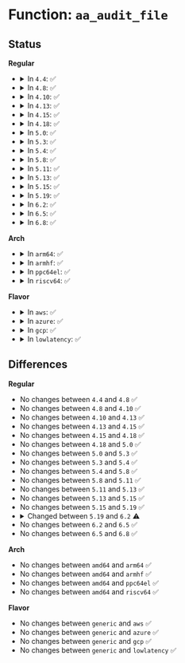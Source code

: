 # Function: <code>aa_audit_file</code>

## Status
<b>Regular</b>
<ul>
<li>
<details>
<summary>In <code>4.4</code>: ✅</summary>

```c
int aa_audit_file(struct aa_profile *profile, struct aa_perms *perms, const char *op, u32 request, const char *name, const char *target, struct aa_label *tlabel, kuid_t ouid, const char *info, int error);
```

**Collision:** Unique Global

**Inline:** No

**Transformation:** False

**Instances:**

```
In security/apparmor/file.c (ffffffff81387bd0)
Location: security/apparmor/file.c:103
Inline: False
Direct callers:
  - security/apparmor/domain.c:profile_onexec
  - security/apparmor/domain.c:build_change_hat
  - security/apparmor/domain.c:build_change_hat
  - security/apparmor/domain.c:change_hat
  - security/apparmor/domain.c:profile_transition
  - security/apparmor/domain.c:profile_transition
  - security/apparmor/domain.c:profile_transition
  - security/apparmor/domain.c:handle_onexec
  - security/apparmor/domain.c:apparmor_bprm_set_creds
  - security/apparmor/domain.c:aa_change_hat
  - security/apparmor/domain.c:aa_change_profile
  - security/apparmor/domain.c:aa_change_profile
  - security/apparmor/file.c:path_name
  - security/apparmor/file.c:profile_path_link
  - security/apparmor/af_unix.c:aa_unix_peer_perm
  - security/apparmor/af_unix.c:aa_unix_peer_perm
  - security/apparmor/af_unix.c:aa_unix_file_perm
  - security/apparmor/af_unix.c:aa_unix_file_perm
```
**Symbols:**

```
ffffffff81387bd0-ffffffff81387d4f: aa_audit_file (STB_GLOBAL)
```
</details>
</li>
<li>
<details>
<summary>In <code>4.8</code>: ✅</summary>

```c
int aa_audit_file(struct aa_profile *profile, struct aa_perms *perms, const char *op, u32 request, const char *name, const char *target, struct aa_label *tlabel, kuid_t ouid, const char *info, int error);
```

**Collision:** Unique Global

**Inline:** No

**Transformation:** False

**Instances:**

```
In security/apparmor/file.c (ffffffff813c26a0)
Location: security/apparmor/file.c:103
Inline: False
Direct callers:
  - security/apparmor/domain.c:aa_change_profile
  - security/apparmor/domain.c:aa_change_profile
  - security/apparmor/domain.c:aa_change_hat
  - security/apparmor/domain.c:build_change_hat
  - security/apparmor/domain.c:build_change_hat
  - security/apparmor/domain.c:apparmor_bprm_set_creds
  - security/apparmor/domain.c:handle_onexec
  - security/apparmor/domain.c:profile_onexec
  - security/apparmor/domain.c:profile_transition
  - security/apparmor/file.c:profile_path_link
  - security/apparmor/file.c:path_name
  - security/apparmor/af_unix.c:aa_unix_file_perm
  - security/apparmor/af_unix.c:aa_unix_file_perm
  - security/apparmor/af_unix.c:aa_unix_peer_perm
  - security/apparmor/af_unix.c:aa_unix_peer_perm
```
**Symbols:**

```
ffffffff813c26a0-ffffffff813c281c: aa_audit_file (STB_GLOBAL)
```
</details>
</li>
<li>
<details>
<summary>In <code>4.10</code>: ✅</summary>

```c
int aa_audit_file(struct aa_profile *profile, struct aa_perms *perms, const char *op, u32 request, const char *name, const char *target, struct aa_label *tlabel, kuid_t ouid, const char *info, int error);
```

**Collision:** Unique Global

**Inline:** No

**Transformation:** False

**Instances:**

```
In security/apparmor/file.c (ffffffff813d9b40)
Location: security/apparmor/file.c:103
Inline: False
Direct callers:
  - security/apparmor/domain.c:aa_change_profile
  - security/apparmor/domain.c:aa_change_profile
  - security/apparmor/domain.c:aa_change_hat
  - security/apparmor/domain.c:build_change_hat
  - security/apparmor/domain.c:build_change_hat
  - security/apparmor/domain.c:apparmor_bprm_set_creds
  - security/apparmor/domain.c:handle_onexec
  - security/apparmor/domain.c:profile_onexec
  - security/apparmor/domain.c:profile_transition
  - security/apparmor/domain.c:profile_transition
  - security/apparmor/domain.c:profile_transition
  - security/apparmor/file.c:profile_path_link
  - security/apparmor/file.c:path_name
  - security/apparmor/af_unix.c:aa_unix_file_perm
  - security/apparmor/af_unix.c:aa_unix_file_perm
  - security/apparmor/af_unix.c:aa_unix_peer_perm
  - security/apparmor/af_unix.c:aa_unix_peer_perm
```
**Symbols:**

```
ffffffff813d9b40-ffffffff813d9cbc: aa_audit_file (STB_GLOBAL)
```
</details>
</li>
<li>
<details>
<summary>In <code>4.13</code>: ✅</summary>

```c
int aa_audit_file(struct aa_profile *profile, struct aa_perms *perms, const char *op, u32 request, const char *name, const char *target, struct aa_label *tlabel, kuid_t ouid, const char *info, int error);
```

**Collision:** Unique Global

**Inline:** No

**Transformation:** False

**Instances:**

```
In security/apparmor/file.c (ffffffff813ead10)
Location: security/apparmor/file.c:105
Inline: False
Direct callers:
  - security/apparmor/domain.c:aa_change_profile
  - security/apparmor/domain.c:aa_change_profile
  - security/apparmor/domain.c:aa_change_hat
  - security/apparmor/domain.c:build_change_hat
  - security/apparmor/domain.c:build_change_hat
  - security/apparmor/domain.c:apparmor_bprm_set_creds
  - security/apparmor/domain.c:handle_onexec
  - security/apparmor/domain.c:profile_onexec
  - security/apparmor/domain.c:profile_transition
  - security/apparmor/domain.c:profile_transition
  - security/apparmor/file.c:profile_path_link
  - security/apparmor/file.c:path_name
  - security/apparmor/af_unix.c:aa_unix_file_perm
  - security/apparmor/af_unix.c:aa_unix_file_perm
```
**Symbols:**

```
ffffffff813ead10-ffffffff813eae75: aa_audit_file (STB_GLOBAL)
```
</details>
</li>
<li>
<details>
<summary>In <code>4.15</code>: ✅</summary>

```c
int aa_audit_file(struct aa_profile *profile, struct aa_perms *perms, const char *op, u32 request, const char *name, const char *target, struct aa_label *tlabel, kuid_t ouid, const char *info, int error);
```

**Collision:** Unique Global

**Inline:** No

**Transformation:** False

**Instances:**

```
In security/apparmor/file.c (ffffffff81412650)
Location: security/apparmor/file.c:105
Inline: False
Direct callers:
  - security/apparmor/domain.c:aa_change_profile
  - security/apparmor/domain.c:aa_change_profile
  - security/apparmor/domain.c:aa_change_hat
  - security/apparmor/domain.c:build_change_hat
  - security/apparmor/domain.c:build_change_hat
  - security/apparmor/domain.c:apparmor_bprm_set_creds
  - security/apparmor/domain.c:handle_onexec
  - security/apparmor/domain.c:profile_onexec
  - security/apparmor/domain.c:profile_transition
  - security/apparmor/domain.c:profile_transition
  - security/apparmor/file.c:profile_path_link
  - security/apparmor/file.c:path_name
  - security/apparmor/af_unix.c:aa_unix_file_perm
  - security/apparmor/af_unix.c:aa_unix_file_perm
```
**Symbols:**

```
ffffffff81412650-ffffffff814127b5: aa_audit_file (STB_GLOBAL)
```
</details>
</li>
<li>
<details>
<summary>In <code>4.18</code>: ✅</summary>

```c
int aa_audit_file(struct aa_profile *profile, struct aa_perms *perms, const char *op, u32 request, const char *name, const char *target, struct aa_label *tlabel, kuid_t ouid, const char *info, int error);
```

**Collision:** Unique Global

**Inline:** No

**Transformation:** False

**Instances:**

```
In security/apparmor/file.c (ffffffff814449f0)
Location: security/apparmor/file.c:105
Inline: False
Direct callers:
  - security/apparmor/domain.c:aa_change_profile
  - security/apparmor/domain.c:aa_change_profile
  - security/apparmor/domain.c:aa_change_hat
  - security/apparmor/domain.c:build_change_hat
  - security/apparmor/domain.c:build_change_hat
  - security/apparmor/domain.c:apparmor_bprm_set_creds
  - security/apparmor/domain.c:handle_onexec
  - security/apparmor/domain.c:profile_onexec
  - security/apparmor/domain.c:profile_transition
  - security/apparmor/file.c:profile_path_link
  - security/apparmor/af_unix.c:aa_unix_file_perm
  - security/apparmor/af_unix.c:aa_unix_file_perm
  - security/apparmor/af_unix.c:aa_unix_peer_perm
  - security/apparmor/af_unix.c:aa_unix_peer_perm
```
**Symbols:**

```
ffffffff814449f0-ffffffff81444b57: aa_audit_file (STB_GLOBAL)
```
</details>
</li>
<li>
<details>
<summary>In <code>5.0</code>: ✅</summary>

```c
int aa_audit_file(struct aa_profile *profile, struct aa_perms *perms, const char *op, u32 request, const char *name, const char *target, struct aa_label *tlabel, kuid_t ouid, const char *info, int error);
```

**Collision:** Unique Global

**Inline:** No

**Transformation:** False

**Instances:**

```
In security/apparmor/file.c (ffffffff814618d0)
Location: security/apparmor/file.c:106
Inline: False
Direct callers:
  - security/apparmor/domain.c:aa_change_profile
  - security/apparmor/domain.c:aa_change_profile
  - security/apparmor/domain.c:aa_change_hat
  - security/apparmor/domain.c:build_change_hat
  - security/apparmor/domain.c:build_change_hat
  - security/apparmor/domain.c:apparmor_bprm_set_creds
  - security/apparmor/domain.c:handle_onexec
  - security/apparmor/domain.c:profile_onexec
  - security/apparmor/domain.c:profile_transition
  - security/apparmor/file.c:profile_path_link
  - security/apparmor/af_unix.c:aa_unix_file_perm
  - security/apparmor/af_unix.c:aa_unix_file_perm
  - security/apparmor/af_unix.c:aa_unix_peer_perm
  - security/apparmor/af_unix.c:aa_unix_peer_perm
```
**Symbols:**

```
ffffffff814618d0-ffffffff81461a37: aa_audit_file (STB_GLOBAL)
```
</details>
</li>
<li>
<details>
<summary>In <code>5.3</code>: ✅</summary>

```c
int aa_audit_file(struct aa_profile *profile, struct aa_perms *perms, const char *op, u32 request, const char *name, const char *target, struct aa_label *tlabel, kuid_t ouid, const char *info, int error);
```

**Collision:** Unique Global

**Inline:** No

**Transformation:** False

**Instances:**

```
In security/apparmor/file.c (ffffffff8148eba0)
Location: security/apparmor/file.c:102
Inline: False
Direct callers:
  - security/apparmor/domain.c:aa_change_profile
  - security/apparmor/domain.c:aa_change_profile
  - security/apparmor/domain.c:aa_change_hat
  - security/apparmor/domain.c:build_change_hat
  - security/apparmor/domain.c:build_change_hat
  - security/apparmor/domain.c:apparmor_bprm_set_creds
  - security/apparmor/domain.c:handle_onexec
  - security/apparmor/domain.c:profile_onexec
  - security/apparmor/domain.c:profile_transition
  - security/apparmor/file.c:profile_path_link
  - security/apparmor/af_unix.c:aa_unix_file_perm
  - security/apparmor/af_unix.c:aa_unix_file_perm
  - security/apparmor/af_unix.c:aa_unix_peer_perm
  - security/apparmor/af_unix.c:aa_unix_peer_perm
```
**Symbols:**

```
ffffffff8148eba0-ffffffff8148ecfa: aa_audit_file (STB_GLOBAL)
```
</details>
</li>
<li>
<details>
<summary>In <code>5.4</code>: ✅</summary>

```c
int aa_audit_file(struct aa_profile *profile, struct aa_perms *perms, const char *op, u32 request, const char *name, const char *target, struct aa_label *tlabel, kuid_t ouid, const char *info, int error);
```

**Collision:** Unique Global

**Inline:** No

**Transformation:** False

**Instances:**

```
In security/apparmor/file.c (ffffffff814a8a60)
Location: security/apparmor/file.c:102
Inline: False
Direct callers:
  - security/apparmor/domain.c:aa_change_profile
  - security/apparmor/domain.c:aa_change_profile
  - security/apparmor/domain.c:aa_change_hat
  - security/apparmor/domain.c:build_change_hat
  - security/apparmor/domain.c:build_change_hat
  - security/apparmor/domain.c:apparmor_bprm_set_creds
  - security/apparmor/domain.c:handle_onexec
  - security/apparmor/domain.c:profile_onexec
  - security/apparmor/domain.c:profile_transition
  - security/apparmor/file.c:profile_path_link
  - security/apparmor/af_unix.c:aa_unix_file_perm
  - security/apparmor/af_unix.c:aa_unix_file_perm
  - security/apparmor/af_unix.c:aa_unix_peer_perm
  - security/apparmor/af_unix.c:aa_unix_peer_perm
```
**Symbols:**

```
ffffffff814a8a60-ffffffff814a8bba: aa_audit_file (STB_GLOBAL)
```
</details>
</li>
<li>
<details>
<summary>In <code>5.8</code>: ✅</summary>

```c
int aa_audit_file(struct aa_profile *profile, struct aa_perms *perms, const char *op, u32 request, const char *name, const char *target, struct aa_label *tlabel, kuid_t ouid, const char *info, int error);
```

**Collision:** Unique Global

**Inline:** No

**Transformation:** False

**Instances:**

```
In security/apparmor/file.c (ffffffff81506050)
Location: security/apparmor/file.c:102
Inline: False
Direct callers:
  - security/apparmor/domain.c:aa_change_profile
  - security/apparmor/domain.c:aa_change_profile
  - security/apparmor/domain.c:aa_change_hat
  - security/apparmor/domain.c:build_change_hat
  - security/apparmor/domain.c:build_change_hat
  - security/apparmor/domain.c:apparmor_bprm_creds_for_exec
  - security/apparmor/domain.c:handle_onexec
  - security/apparmor/domain.c:profile_onexec
  - security/apparmor/domain.c:profile_transition
  - security/apparmor/file.c:profile_path_link
  - security/apparmor/file.c:path_name
```
**Symbols:**

```
ffffffff81506050-ffffffff815061ad: aa_audit_file (STB_GLOBAL)
```
</details>
</li>
<li>
<details>
<summary>In <code>5.11</code>: ✅</summary>

```c
int aa_audit_file(struct aa_profile *profile, struct aa_perms *perms, const char *op, u32 request, const char *name, const char *target, struct aa_label *tlabel, kuid_t ouid, const char *info, int error);
```

**Collision:** Unique Global

**Inline:** No

**Transformation:** False

**Instances:**

```
In security/apparmor/file.c (ffffffff81523180)
Location: security/apparmor/file.c:91
Inline: False
Direct callers:
  - security/apparmor/domain.c:aa_change_profile
  - security/apparmor/domain.c:aa_change_profile
  - security/apparmor/domain.c:aa_change_hat
  - security/apparmor/domain.c:build_change_hat
  - security/apparmor/domain.c:build_change_hat
  - security/apparmor/domain.c:apparmor_bprm_creds_for_exec
  - security/apparmor/domain.c:handle_onexec
  - security/apparmor/domain.c:profile_onexec
  - security/apparmor/domain.c:profile_transition
  - security/apparmor/file.c:profile_path_link
  - security/apparmor/file.c:path_name
```
**Symbols:**

```
ffffffff81523180-ffffffff815232db: aa_audit_file (STB_GLOBAL)
```
</details>
</li>
<li>
<details>
<summary>In <code>5.13</code>: ✅</summary>

```c
int aa_audit_file(struct aa_profile *profile, struct aa_perms *perms, const char *op, u32 request, const char *name, const char *target, struct aa_label *tlabel, kuid_t ouid, const char *info, int error);
```

**Collision:** Unique Global

**Inline:** No

**Transformation:** False

**Instances:**

```
In security/apparmor/file.c (ffffffff81529370)
Location: security/apparmor/file.c:93
Inline: False
Direct callers:
  - security/apparmor/domain.c:aa_change_profile
  - security/apparmor/domain.c:aa_change_profile
  - security/apparmor/domain.c:aa_change_hat
  - security/apparmor/domain.c:change_hat
  - security/apparmor/domain.c:build_change_hat
  - security/apparmor/domain.c:build_change_hat
  - security/apparmor/domain.c:apparmor_bprm_creds_for_exec
  - security/apparmor/domain.c:handle_onexec
  - security/apparmor/domain.c:profile_onexec
  - security/apparmor/domain.c:profile_transition
  - security/apparmor/file.c:profile_path_link
  - security/apparmor/file.c:path_name
```
**Symbols:**

```
ffffffff81529370-ffffffff815294cb: aa_audit_file (STB_GLOBAL)
```
</details>
</li>
<li>
<details>
<summary>In <code>5.15</code>: ✅</summary>

```c
int aa_audit_file(struct aa_profile *profile, struct aa_perms *perms, const char *op, u32 request, const char *name, const char *target, struct aa_label *tlabel, kuid_t ouid, const char *info, int error);
```

**Collision:** Unique Global

**Inline:** No

**Transformation:** False

**Instances:**

```
In security/apparmor/file.c (ffffffff81587710)
Location: security/apparmor/file.c:93
Inline: False
Direct callers:
  - security/apparmor/domain.c:aa_change_profile
  - security/apparmor/domain.c:aa_change_profile
  - security/apparmor/domain.c:aa_change_hat
  - security/apparmor/domain.c:change_hat
  - security/apparmor/domain.c:build_change_hat
  - security/apparmor/domain.c:build_change_hat
  - security/apparmor/domain.c:apparmor_bprm_creds_for_exec
  - security/apparmor/domain.c:handle_onexec
  - security/apparmor/domain.c:profile_onexec
  - security/apparmor/domain.c:profile_transition
  - security/apparmor/file.c:profile_path_link
  - security/apparmor/file.c:path_name
```
**Symbols:**

```
ffffffff81587710-ffffffff8158786b: aa_audit_file (STB_GLOBAL)
```
</details>
</li>
<li>
<details>
<summary>In <code>5.19</code>: ✅</summary>

```c
int aa_audit_file(struct aa_profile *profile, struct aa_perms *perms, const char *op, u32 request, const char *name, const char *target, struct aa_label *tlabel, kuid_t ouid, const char *info, int error);
```

**Collision:** Unique Global

**Inline:** No

**Transformation:** False

**Instances:**

```
In security/apparmor/file.c (ffffffff81627e20)
Location: security/apparmor/file.c:94
Inline: False
Direct callers:
  - security/apparmor/domain.c:aa_change_profile
  - security/apparmor/domain.c:aa_change_profile
  - security/apparmor/domain.c:aa_change_hat
  - security/apparmor/domain.c:build_change_hat
  - security/apparmor/domain.c:build_change_hat
  - security/apparmor/domain.c:apparmor_bprm_creds_for_exec
  - security/apparmor/domain.c:handle_onexec
  - security/apparmor/domain.c:profile_onexec
  - security/apparmor/domain.c:profile_transition
  - security/apparmor/domain.c:profile_transition
  - security/apparmor/file.c:profile_path_link
  - security/apparmor/file.c:__aa_path_perm
  - security/apparmor/file.c:path_name
```
**Symbols:**

```
ffffffff81627e20-ffffffff81627fb3: aa_audit_file (STB_GLOBAL)
```
</details>
</li>
<li>
<details>
<summary>In <code>6.2</code>: ✅</summary>

```c
int aa_audit_file(const struct cred *subj_cred, struct aa_profile *profile, struct aa_perms *perms, const char *op, u32 request, const char *name, const char *target, struct aa_label *tlabel, kuid_t ouid, const char *info, int error, bool prompt);
```

**Collision:** Unique Global

**Inline:** No

**Transformation:** False

**Instances:**

```
In security/apparmor/file.c (ffffffff816dc480)
Location: security/apparmor/file.c:201
Inline: False
Direct callers:
  - security/apparmor/domain.c:aa_change_profile
  - security/apparmor/domain.c:aa_change_profile
  - security/apparmor/domain.c:aa_change_hat
  - security/apparmor/domain.c:build_change_hat
  - security/apparmor/domain.c:build_change_hat
  - security/apparmor/domain.c:apparmor_bprm_creds_for_exec
  - security/apparmor/domain.c:profile_onexec
  - security/apparmor/domain.c:profile_transition
  - security/apparmor/domain.c:profile_transition
  - security/apparmor/file.c:profile_path_link
  - security/apparmor/file.c:__aa_path_perm
  - security/apparmor/file.c:path_name
```
**Symbols:**

```
ffffffff816dc480-ffffffff816dc681: aa_audit_file (STB_GLOBAL)
```
</details>
</li>
<li>
<details>
<summary>In <code>6.5</code>: ✅</summary>

```c
int aa_audit_file(const struct cred *subj_cred, struct aa_profile *profile, struct aa_perms *perms, const char *op, u32 request, const char *name, const char *target, struct aa_label *tlabel, kuid_t ouid, const char *info, int error, bool prompt);
```

**Collision:** Unique Global

**Inline:** No

**Transformation:** False

**Instances:**

```
In security/apparmor/file.c (ffffffff817159b0)
Location: security/apparmor/file.c:194
Inline: False
Direct callers:
  - security/apparmor/domain.c:aa_change_profile
  - security/apparmor/domain.c:aa_change_profile
  - security/apparmor/domain.c:aa_change_profile
  - security/apparmor/domain.c:aa_change_hat
  - security/apparmor/domain.c:build_change_hat
  - security/apparmor/domain.c:build_change_hat
  - security/apparmor/domain.c:apparmor_bprm_creds_for_exec
  - security/apparmor/domain.c:handle_onexec
  - security/apparmor/domain.c:profile_onexec
  - security/apparmor/domain.c:profile_transition
  - security/apparmor/domain.c:profile_transition
  - security/apparmor/domain.c:profile_transition
  - security/apparmor/file.c:profile_path_link
  - security/apparmor/file.c:__aa_path_perm
  - security/apparmor/file.c:path_name
```
**Symbols:**

```
ffffffff817159b0-ffffffff81715c91: aa_audit_file (STB_GLOBAL)
```
</details>
</li>
<li>
<details>
<summary>In <code>6.8</code>: ✅</summary>

```c
int aa_audit_file(const struct cred *subj_cred, struct aa_profile *profile, struct aa_perms *perms, const char *op, u32 request, const char *name, const char *target, struct aa_label *tlabel, kuid_t ouid, const char *info, int error, bool prompt);
```

**Collision:** Unique Global

**Inline:** No

**Transformation:** False

**Instances:**

```
In security/apparmor/file.c (ffffffff817544a0)
Location: security/apparmor/file.c:196
Inline: False
Direct callers:
  - security/apparmor/domain.c:aa_change_profile
  - security/apparmor/domain.c:aa_change_profile
  - security/apparmor/domain.c:aa_change_profile
  - security/apparmor/domain.c:aa_change_hat
  - security/apparmor/domain.c:build_change_hat
  - security/apparmor/domain.c:build_change_hat
  - security/apparmor/domain.c:apparmor_bprm_creds_for_exec
  - security/apparmor/domain.c:handle_onexec
  - security/apparmor/domain.c:profile_onexec
  - security/apparmor/domain.c:profile_transition
  - security/apparmor/domain.c:profile_transition
  - security/apparmor/domain.c:profile_transition
  - security/apparmor/file.c:profile_path_link
  - security/apparmor/file.c:__aa_path_perm
  - security/apparmor/file.c:path_name
```
**Symbols:**

```
ffffffff817544a0-ffffffff81754781: aa_audit_file (STB_GLOBAL)
```
</details>
</li>
</ul>
<b>Arch</b>
<ul>
<li>
<details>
<summary>In <code>arm64</code>: ✅</summary>

```c
int aa_audit_file(struct aa_profile *profile, struct aa_perms *perms, const char *op, u32 request, const char *name, const char *target, struct aa_label *tlabel, kuid_t ouid, const char *info, int error);
```

**Collision:** Unique Global

**Inline:** No

**Transformation:** False

**Instances:**

```
In security/apparmor/file.c (ffff80001059f328)
Location: security/apparmor/file.c:102
Inline: False
Direct callers:
  - security/apparmor/domain.c:aa_change_profile
  - security/apparmor/domain.c:aa_change_profile
  - security/apparmor/domain.c:aa_change_hat
  - security/apparmor/domain.c:build_change_hat
  - security/apparmor/domain.c:build_change_hat
  - security/apparmor/domain.c:build_change_hat
  - security/apparmor/domain.c:apparmor_bprm_set_creds
  - security/apparmor/domain.c:handle_onexec
  - security/apparmor/domain.c:profile_transition
  - security/apparmor/domain.c:profile_transition
  - security/apparmor/domain.c:profile_transition
  - security/apparmor/domain.c:profile_transition
  - security/apparmor/file.c:profile_path_link
  - security/apparmor/af_unix.c:aa_unix_file_perm
  - security/apparmor/af_unix.c:aa_unix_file_perm
  - security/apparmor/af_unix.c:aa_unix_peer_perm
  - security/apparmor/af_unix.c:aa_unix_peer_perm
```
**Symbols:**

```
ffff80001059f328-ffff80001059f4d0: aa_audit_file (STB_GLOBAL)
```
</details>
</li>
<li>
<details>
<summary>In <code>armhf</code>: ✅</summary>

```c
int aa_audit_file(struct aa_profile *profile, struct aa_perms *perms, const char *op, u32 request, const char *name, const char *target, struct aa_label *tlabel, kuid_t ouid, const char *info, int error);
```

**Collision:** Unique Global

**Inline:** No

**Transformation:** False

**Instances:**

```
In security/apparmor/file.c (c074ffc8)
Location: security/apparmor/file.c:102
Inline: False
Direct callers:
  - security/apparmor/domain.c:aa_change_profile
  - security/apparmor/domain.c:aa_change_profile
  - security/apparmor/domain.c:aa_change_hat
  - security/apparmor/domain.c:build_change_hat
  - security/apparmor/domain.c:build_change_hat
  - security/apparmor/domain.c:build_change_hat
  - security/apparmor/domain.c:apparmor_bprm_set_creds
  - security/apparmor/domain.c:handle_onexec
  - security/apparmor/domain.c:profile_onexec
  - security/apparmor/domain.c:profile_transition
  - security/apparmor/domain.c:profile_transition
  - security/apparmor/domain.c:profile_transition
  - security/apparmor/domain.c:profile_transition
  - security/apparmor/domain.c:profile_transition
  - security/apparmor/file.c:profile_path_link
  - security/apparmor/file.c:path_name
  - security/apparmor/af_unix.c:aa_unix_file_perm
  - security/apparmor/af_unix.c:aa_unix_file_perm
```
**Symbols:**

```
c074ffc8-c0750190: aa_audit_file (STB_GLOBAL)
```
</details>
</li>
<li>
<details>
<summary>In <code>ppc64el</code>: ✅</summary>

```c
int aa_audit_file(struct aa_profile *profile, struct aa_perms *perms, const char *op, u32 request, const char *name, const char *target, struct aa_label *tlabel, kuid_t ouid, const char *info, int error);
```

**Collision:** Unique Global

**Inline:** No

**Transformation:** False

**Instances:**

```
In security/apparmor/file.c (c0000000007190f0)
Location: security/apparmor/file.c:102
Inline: False
Direct callers:
  - security/apparmor/domain.c:aa_change_profile
  - security/apparmor/domain.c:aa_change_profile
  - security/apparmor/domain.c:aa_change_hat
  - security/apparmor/domain.c:build_change_hat
  - security/apparmor/domain.c:build_change_hat
  - security/apparmor/domain.c:build_change_hat
  - security/apparmor/domain.c:build_change_hat
  - security/apparmor/domain.c:apparmor_bprm_set_creds
  - security/apparmor/domain.c:handle_onexec
  - security/apparmor/domain.c:profile_transition
  - security/apparmor/domain.c:profile_transition
  - security/apparmor/domain.c:profile_transition
  - security/apparmor/domain.c:profile_transition
  - security/apparmor/domain.c:profile_transition
  - security/apparmor/file.c:profile_path_link
  - security/apparmor/af_unix.c:aa_unix_file_perm
  - security/apparmor/af_unix.c:aa_unix_file_perm
  - security/apparmor/af_unix.c:aa_unix_peer_perm
  - security/apparmor/af_unix.c:aa_unix_peer_perm
```
**Symbols:**

```
c0000000007190f0-c000000000719370: aa_audit_file (STB_GLOBAL)
```
</details>
</li>
<li>
<details>
<summary>In <code>riscv64</code>: ✅</summary>

```c
int aa_audit_file(struct aa_profile *profile, struct aa_perms *perms, const char *op, u32 request, const char *name, const char *target, struct aa_label *tlabel, kuid_t ouid, const char *info, int error);
```

**Collision:** Unique Global

**Inline:** No

**Transformation:** False

**Instances:**

```
In security/apparmor/file.c (ffffffe0003ea63c)
Location: security/apparmor/file.c:102
Inline: False
Direct callers:
  - security/apparmor/domain.c:aa_change_profile
  - security/apparmor/domain.c:aa_change_profile
  - security/apparmor/domain.c:aa_change_hat
  - security/apparmor/domain.c:build_change_hat
  - security/apparmor/domain.c:build_change_hat
  - security/apparmor/domain.c:apparmor_bprm_set_creds
  - security/apparmor/domain.c:handle_onexec
  - security/apparmor/domain.c:profile_transition
  - security/apparmor/domain.c:profile_transition
  - security/apparmor/file.c:profile_path_link
  - security/apparmor/af_unix.c:aa_unix_file_perm
  - security/apparmor/af_unix.c:aa_unix_file_perm
```
**Symbols:**

```
ffffffe0003ea63c-ffffffe0003ea794: aa_audit_file (STB_GLOBAL)
```
</details>
</li>
</ul>
<b>Flavor</b>
<ul>
<li>
<details>
<summary>In <code>aws</code>: ✅</summary>

```c
int aa_audit_file(struct aa_profile *profile, struct aa_perms *perms, const char *op, u32 request, const char *name, const char *target, struct aa_label *tlabel, kuid_t ouid, const char *info, int error);
```

**Collision:** Unique Global

**Inline:** No

**Transformation:** False

**Instances:**

```
In security/apparmor/file.c (ffffffff814a1040)
Location: security/apparmor/file.c:102
Inline: False
Direct callers:
  - security/apparmor/domain.c:aa_change_profile
  - security/apparmor/domain.c:aa_change_profile
  - security/apparmor/domain.c:aa_change_hat
  - security/apparmor/domain.c:build_change_hat
  - security/apparmor/domain.c:build_change_hat
  - security/apparmor/domain.c:apparmor_bprm_set_creds
  - security/apparmor/domain.c:handle_onexec
  - security/apparmor/domain.c:profile_onexec
  - security/apparmor/domain.c:profile_transition
  - security/apparmor/file.c:profile_path_link
  - security/apparmor/af_unix.c:aa_unix_file_perm
  - security/apparmor/af_unix.c:aa_unix_file_perm
  - security/apparmor/af_unix.c:aa_unix_peer_perm
  - security/apparmor/af_unix.c:aa_unix_peer_perm
```
**Symbols:**

```
ffffffff814a1040-ffffffff814a119a: aa_audit_file (STB_GLOBAL)
```
</details>
</li>
<li>
<details>
<summary>In <code>azure</code>: ✅</summary>

```c
int aa_audit_file(struct aa_profile *profile, struct aa_perms *perms, const char *op, u32 request, const char *name, const char *target, struct aa_label *tlabel, kuid_t ouid, const char *info, int error);
```

**Collision:** Unique Global

**Inline:** No

**Transformation:** False

**Instances:**

```
In security/apparmor/file.c (ffffffff81491a60)
Location: security/apparmor/file.c:102
Inline: False
Direct callers:
  - security/apparmor/domain.c:aa_change_profile
  - security/apparmor/domain.c:aa_change_profile
  - security/apparmor/domain.c:aa_change_hat
  - security/apparmor/domain.c:build_change_hat
  - security/apparmor/domain.c:build_change_hat
  - security/apparmor/domain.c:apparmor_bprm_set_creds
  - security/apparmor/domain.c:handle_onexec
  - security/apparmor/domain.c:profile_onexec
  - security/apparmor/domain.c:profile_transition
  - security/apparmor/file.c:profile_path_link
  - security/apparmor/af_unix.c:aa_unix_file_perm
  - security/apparmor/af_unix.c:aa_unix_file_perm
  - security/apparmor/af_unix.c:aa_unix_peer_perm
  - security/apparmor/af_unix.c:aa_unix_peer_perm
```
**Symbols:**

```
ffffffff81491a60-ffffffff81491bba: aa_audit_file (STB_GLOBAL)
```
</details>
</li>
<li>
<details>
<summary>In <code>gcp</code>: ✅</summary>

```c
int aa_audit_file(struct aa_profile *profile, struct aa_perms *perms, const char *op, u32 request, const char *name, const char *target, struct aa_label *tlabel, kuid_t ouid, const char *info, int error);
```

**Collision:** Unique Global

**Inline:** No

**Transformation:** False

**Instances:**

```
In security/apparmor/file.c (ffffffff8149d0e0)
Location: security/apparmor/file.c:102
Inline: False
Direct callers:
  - security/apparmor/domain.c:aa_change_profile
  - security/apparmor/domain.c:aa_change_profile
  - security/apparmor/domain.c:aa_change_hat
  - security/apparmor/domain.c:build_change_hat
  - security/apparmor/domain.c:build_change_hat
  - security/apparmor/domain.c:apparmor_bprm_set_creds
  - security/apparmor/domain.c:handle_onexec
  - security/apparmor/domain.c:profile_onexec
  - security/apparmor/domain.c:profile_transition
  - security/apparmor/file.c:profile_path_link
  - security/apparmor/af_unix.c:aa_unix_file_perm
  - security/apparmor/af_unix.c:aa_unix_file_perm
  - security/apparmor/af_unix.c:aa_unix_peer_perm
  - security/apparmor/af_unix.c:aa_unix_peer_perm
```
**Symbols:**

```
ffffffff8149d0e0-ffffffff8149d23a: aa_audit_file (STB_GLOBAL)
```
</details>
</li>
<li>
<details>
<summary>In <code>lowlatency</code>: ✅</summary>

```c
int aa_audit_file(struct aa_profile *profile, struct aa_perms *perms, const char *op, u32 request, const char *name, const char *target, struct aa_label *tlabel, kuid_t ouid, const char *info, int error);
```

**Collision:** Unique Global

**Inline:** No

**Transformation:** False

**Instances:**

```
In security/apparmor/file.c (ffffffff814b5680)
Location: security/apparmor/file.c:102
Inline: False
Direct callers:
  - security/apparmor/domain.c:aa_change_profile
  - security/apparmor/domain.c:aa_change_profile
  - security/apparmor/domain.c:aa_change_hat
  - security/apparmor/domain.c:build_change_hat
  - security/apparmor/domain.c:build_change_hat
  - security/apparmor/domain.c:apparmor_bprm_set_creds
  - security/apparmor/domain.c:handle_onexec
  - security/apparmor/domain.c:profile_onexec
  - security/apparmor/domain.c:profile_transition
  - security/apparmor/domain.c:profile_transition
  - security/apparmor/file.c:profile_path_link
  - security/apparmor/af_unix.c:aa_unix_file_perm
  - security/apparmor/af_unix.c:aa_unix_file_perm
  - security/apparmor/af_unix.c:aa_unix_peer_perm
  - security/apparmor/af_unix.c:aa_unix_peer_perm
```
**Symbols:**

```
ffffffff814b5680-ffffffff814b57da: aa_audit_file (STB_GLOBAL)
```
</details>
</li>
</ul>

## Differences
<b>Regular</b>
<ul>
<li>
No changes between <code>4.4</code> and <code>4.8</code> ✅
</li>
<li>
No changes between <code>4.8</code> and <code>4.10</code> ✅
</li>
<li>
No changes between <code>4.10</code> and <code>4.13</code> ✅
</li>
<li>
No changes between <code>4.13</code> and <code>4.15</code> ✅
</li>
<li>
No changes between <code>4.15</code> and <code>4.18</code> ✅
</li>
<li>
No changes between <code>4.18</code> and <code>5.0</code> ✅
</li>
<li>
No changes between <code>5.0</code> and <code>5.3</code> ✅
</li>
<li>
No changes between <code>5.3</code> and <code>5.4</code> ✅
</li>
<li>
No changes between <code>5.4</code> and <code>5.8</code> ✅
</li>
<li>
No changes between <code>5.8</code> and <code>5.11</code> ✅
</li>
<li>
No changes between <code>5.11</code> and <code>5.13</code> ✅
</li>
<li>
No changes between <code>5.13</code> and <code>5.15</code> ✅
</li>
<li>
No changes between <code>5.15</code> and <code>5.19</code> ✅
</li>
<li>
<details>
<summary>Changed between <code>5.19</code> and <code>6.2</code> ⚠️</summary>
<ul>
<li>
<b>Param added. </b>
<code>const struct cred *subj_cred</code>
</li>
<li>
<b>Param added. </b>
<code>bool prompt</code>
</li>
<li>
<b>Param reordered. </b>
<code>profile, perms, op, request, name, target, tlabel, ouid, info, error</code> ➡️ <code>subj_cred, profile, perms, op, request, name, target, tlabel, ouid, info, error, prompt</code>
</li>
</ul>
</details>
</li>
<li>
No changes between <code>6.2</code> and <code>6.5</code> ✅
</li>
<li>
No changes between <code>6.5</code> and <code>6.8</code> ✅
</li>
</ul>
<b>Arch</b>
<ul>
<li>
No changes between <code>amd64</code> and <code>arm64</code> ✅
</li>
<li>
No changes between <code>amd64</code> and <code>armhf</code> ✅
</li>
<li>
No changes between <code>amd64</code> and <code>ppc64el</code> ✅
</li>
<li>
No changes between <code>amd64</code> and <code>riscv64</code> ✅
</li>
</ul>
<b>Flavor</b>
<ul>
<li>
No changes between <code>generic</code> and <code>aws</code> ✅
</li>
<li>
No changes between <code>generic</code> and <code>azure</code> ✅
</li>
<li>
No changes between <code>generic</code> and <code>gcp</code> ✅
</li>
<li>
No changes between <code>generic</code> and <code>lowlatency</code> ✅
</li>
</ul>
